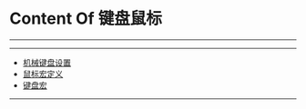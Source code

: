 # Content Of 键盘鼠标
****
****
  - [机械键盘设置](0.机械键盘设置.md)
  - [鼠标宏定义](1.鼠标宏定义.md)
  - [键盘宏](2.键盘宏.md)
****
